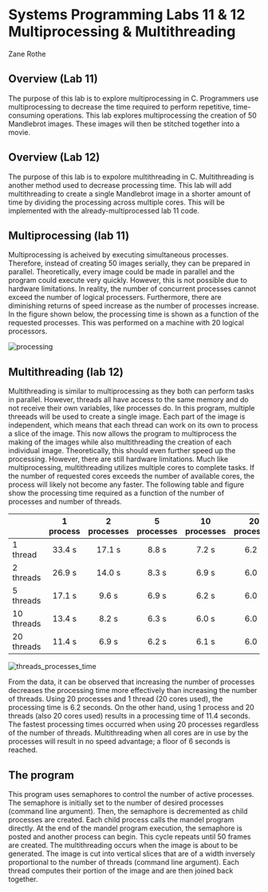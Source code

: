 # Systems Programming Labs 11 & 12 Multiprocessing & Multithreading
Zane Rothe

## Overview (Lab 11)
The purpose of this lab is to explore multiprocessing in C. Programmers use multiprocessing to decrease the time required to perform repetitive, time-consuming operations. This lab explores multiprocessing the creation of 50 Mandlebrot images. These images will then be stitched together into a movie.

## Overview (Lab 12)
The purpose of this lab is to expolore multithreading in C. Multithreading is another method used to decrease processing time. This lab will add multithreading to create a single Mandlebrot image in a shorter amount of time by dividing the processing across multiple cores. This will be implemented with the already-multiprocessed lab 11 code.

## Multiprocessing (lab 11)
Multiprocessing is acheived by executing simultaneous processes. Therefore, instead of creating 50 images serially, they can be prepared in parallel. Theoretically, every image could be made in parallel and the program could execute very quickly. However, this is not possible due to hardware limitations. In reality, the number of concurrent processes cannot exceed the number of logical processers. Furthermore, there are diminishing returns of speed increase as the number of processes increase. In the figure shown below, the processing time is shown as a function of the requested processes. This was performed on a machine with 20 logical processors.

![processing](https://github.com/user-attachments/assets/046ac23b-714e-4d8b-ae8b-939883f74306)

## Multithreading (lab 12)
Multithreading is similar to multiprocessing as they both can perform tasks in parallel. However, threads all have access to the same memory and do not receive their own variables, like processes do. In this program, multiple threeads will be used to create a single image. Each part of the image is independent, which means that each thread can work on its own to process a slice of the image. This now allows the program to multiprocess the making of the images while also multithreading the creation of each individual image. Theoretically, this should even further speed up the processing. However, there are still hardware limitations. Much like multiprocessing, multithreading utilizes multiple cores to complete tasks. If the number of requested cores exceeds the number of available cores, the process will likely not become any faster. The following table and figure show the processing time required as a function of the number of processes and number of threads.
 
|            | 1 process | 2 processes | 5 processes | 10 processes | 20 processes |
|:-----------|:---------:|:-----------:|:-----------:|:------------:|:------------:|
| 1 thread   | 33.4 s    | 17.1 s      | 8.8 s       | 7.2 s        | 6.2 s        |
| 2 threads  | 26.9 s    | 14.0 s      | 8.3 s       | 6.9 s        | 6.0 s        |
| 5 threads  | 17.1 s    | 9.6 s       | 6.9 s       | 6.2 s        | 6.0 s        |
| 10 threads | 13.4 s    | 8.2 s       | 6.3 s       | 6.0 s        | 6.0 s        |
| 20 threads | 11.4 s    | 6.9 s       | 6.2 s       | 6.1 s        | 6.0 s        |
 
 ![threads_processes_time](https://github.com/user-attachments/assets/b30367b4-828f-4da7-968a-f77633715a2e)
 
From the data, it can be observed that increasing the number of processes decreases the processing time more effectively than increasing the number of threads. Using 20 processes and 1 thread (20 cores used), the processing time is 6.2 seconds. On the other hand, using 1 process and 20 threads (also 20 cores used) results in a processing time of 11.4 seconds. The fastest processing times occurred when using 20 processes regardless of the number of threads. Multithreading when all cores are in use by the processes will result in no speed advantage; a floor of 6 seconds is reached.

## The program
This program uses semaphores to control the number of active processes. The semaphore is initially set to the number of desired processes (command line argument). Then, the semaphore is decremented as child processes are created. Each child process calls the mandel program directly. At the end of the mandel program execution, the semaphore is posted and another process can begin. This cycle repeats until 50 frames are created. The multithreading occurs when the image is about to be generated. The image is cut into vertical slices that are of a width inversely proportional to the number of threads (command line argument). Each thread computes their portion of the image and are then joined back together.
